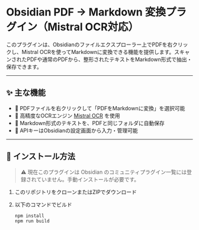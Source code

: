 # Obsidian PDF → Markdown 変換プラグイン（Mistral OCR対応）

このプラグインは、Obsidianのファイルエクスプローラー上でPDFを右クリックし、Mistral OCRを使ってMarkdownに変換できる機能を提供します。スキャンされたPDFや通常のPDFから、整形されたテキストをMarkdown形式で抽出・保存できます。

---

## ✨ 主な機能

- 📄 PDFファイルを右クリックして「PDFをMarkdownに変換」を選択可能
- 🧠 高精度なOCRエンジン [Mistral OCR](https://github.com/mistralai/client-ts) を使用
- 💾 Markdown形式のテキストを、PDFと同じフォルダに自動保存
- 🔐 APIキーはObsidianの設定画面から入力・管理可能

---

## 🔧 インストール方法

> ⚠️ 現在このプラグインは Obsidian のコミュニティプラグイン一覧には登録されていません。手動インストールが必要です。

1. このリポジトリをクローンまたはZIPでダウンロード
2. 以下のコマンドでビルド

   ```bash
   npm install
   npm run build
